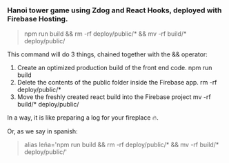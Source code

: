 ### Hanoi tower game using Zdog and React Hooks, deployed with Firebase Hosting.

> npm run build && rm -rf deploy/public/* && mv -rf build/* deploy/public/

This command will do 3 things, chained together with the && operator:

1. Create an optimized production build of the front end code. npm run build
2. Delete the contents of the public folder inside the Firebase app. rm -rf deploy/public/*
3. Move the freshly created react build into the Firebase project mv -rf build/* deploy/public/

In a way, it is like preparing a log for your fireplace 🔥.

Or, as we say in spanish:

> alias leña='npm run build && rm -rf deploy/public/* && mv -rf build/* deploy/public/' 
